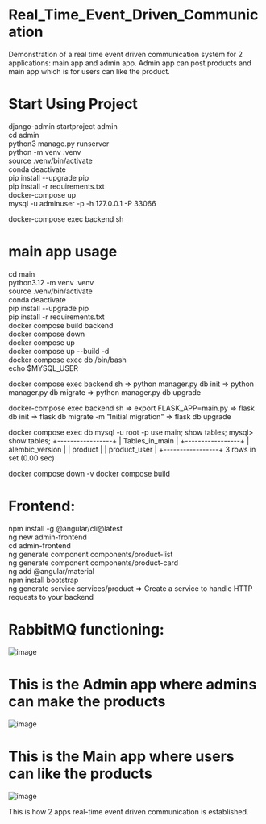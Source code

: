 # Real_Time_Event_Driven_Communication
Demonstration of a real time event driven communication system for 2 applications: main app and admin app. Admin app can post products and main app which is for users can like the product.

# Start Using Project
django-admin startproject admin <br/>
cd admin <br/>
python3 manage.py runserver <br/>
python -m venv .venv <br/>
source .venv/bin/activate <br/>
conda deactivate <br/>
pip install --upgrade pip <br/>
pip install -r requirements.txt <br/>
docker-compose up <br/>
mysql -u adminuser -p -h 127.0.0.1 -P 33066 <br/>

docker-compose exec backend sh


# main app usage
cd main <br/>
python3.12 -m venv .venv <br/>
source .venv/bin/activate <br/>
conda deactivate <br/>
pip install --upgrade pip <br/>
pip install -r requirements.txt <br/>
docker compose build backend <br/>
docker compose down <br/>
docker compose up <br/>
docker compose up --build -d <br/>
docker compose exec db /bin/bash <br/>
echo $MYSQL_USER <br/>

docker compose exec backend sh => python manager.py db init => python manager.py db migrate => python manager.py db upgrade <br/>

docker-compose exec backend sh => export FLASK_APP=main.py => flask db init => flask db migrate -m "Initial migration" => flask db upgrade <br/>

docker compose exec db mysql -u root -p
use main;
show tables;
mysql> show tables;
+-----------------+
| Tables_in_main  |
+-----------------+
| alembic_version |
| product         |
| product_user    |
+-----------------+
3 rows in set (0.00 sec)

docker compose down -v
docker compose build

# Frontend:
npm install -g @angular/cli@latest <br/>
ng new admin-frontend <br/>
cd admin-frontend <br/>
ng generate component components/product-list <br/>
ng generate component components/product-card <br/>
ng add @angular/material <br/>
npm install bootstrap <br/>
ng generate service services/product  => Create a service to handle HTTP requests to your backend <br/>


# RabbitMQ functioning:
![image](https://github.com/user-attachments/assets/47a1ad1c-8209-4c91-b714-8c218dfc9e4a)

# This is the Admin app where admins can make the products
![image](https://github.com/user-attachments/assets/49bda236-7e28-4738-9857-c0bcfab65d8f)

# This is the Main app where users can like the products
![image](https://github.com/user-attachments/assets/f73904e3-9e3a-49d5-8784-047c94f50d08)


This is how 2 apps real-time event driven communication is established.
